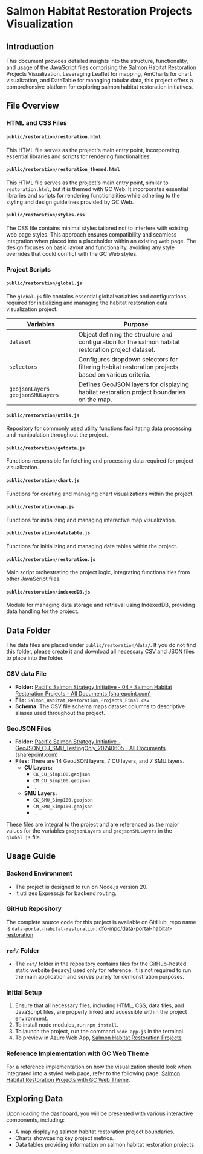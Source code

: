# Salmon Habitat Restoration Projects Visualization

## Introduction

This document provides detailed insights into the structure, functionality, and usage of the JavaScript files comprising the Salmon Habitat Restoration Projects Visualization. Leveraging Leaflet for mapping, AmCharts for chart visualization, and DataTable for managing tabular data, this project offers a comprehensive platform for exploring salmon habitat restoration initiatives.

## File Overview

### HTML and CSS Files

#### `public/restoration/restoration.html`
This HTML file serves as the project's main entry point, incorporating essential libraries and scripts for rendering functionalities.

#### `public/restoration/restoration_themed.html`
This HTML file serves as the project's main entry point, similar to `restoration.html`, but it is themed with GC Web. It incorporates essential libraries and scripts for rendering functionalities while adhering to the styling and design guidelines provided by GC Web.

#### `public/restoration/styles.css`
The CSS file contains minimal styles tailored not to interfere with existing web page styles. This approach ensures compatibility and seamless integration when placed into a placeholder within an existing web page. The design focuses on basic layout and functionality, avoiding any style overrides that could conflict with the GC Web styles.

### Project Scripts

#### `public/restoration/global.js`
The `global.js` file contains essential global variables and configurations required for initializing and managing the habitat restoration data visualization project.

| Variables | Purpose |
|-----------|---------|
| `dataset` | Object defining the structure and configuration for the salmon habitat restoration project dataset. |
| `selectors` | Configures dropdown selectors for filtering habitat restoration projects based on various criteria. |
| `geojsonLayers` `geojsonSMULayers` | Defines GeoJSON layers for displaying habitat restoration project boundaries on the map. |

#### `public/restoration/utils.js`
Repository for commonly used utility functions facilitating data processing and manipulation throughout the project.

#### `public/restoration/getdata.js`
Functions responsible for fetching and processing data required for project visualization.

#### `public/restoration/chart.js`
Functions for creating and managing chart visualizations within the project.

#### `public/restoration/map.js`
Functions for initializing and managing interactive map visualization.

#### `public/restoration/datatable.js`
Functions for initializing and managing data tables within the project.

#### `public/restoration/restoration.js`
Main script orchestrating the project logic, integrating functionalities from other JavaScript files.

#### `public/restoration/indexedDB.js`
Module for managing data storage and retrieval using IndexedDB, providing data handling for the project.


## Data Folder

The data files are placed under `public/restoration/data/`. If you do not find this folder, please create it and download all necessary CSV and JSON files to place into the folder.

### CSV data File

- **Folder:** [Pacific Salmon Strategy Initiative - 04 - Salmon Habitat Restoration Projects - All Documents (sharepoint.com)](https://086gc.sharepoint.com/sites/PacificSalmonTeam/Shared%20Documents/Forms/AllItems.aspx?csf=1&web=1&e=oRzAUm&cid=40afed46%2D5a8f%2D4b8c%2D8a40%2Dfd01aa1325bf&FolderCTID=0x012000B2A9CCF8A4A1B640A09C28AE5E1B0F18&id=%2Fsites%2FPacificSalmonTeam%2FShared%20Documents%2FGeneral%2F02%20%2D%20PSSI%20Secretariat%20Teams%2F04%20%2D%20Strategic%20Salmon%20Data%20Policy%20and%20Analytics%2F09%20%2D%20Pacific%20Salmon%20Data%20Portal%2FMVP%2FDatasets%2F02%20%2D%20June%20Data%20Inventory%20Handoff%2F04%20%2D%20Salmon%20Habitat%20Restoration%20Projects&viewid=5f81282c%2D489d%2D4d08%2D9bb0%2Dc497b2c999e3)
- **File:** `Salmon_Habitat_Restoration_Projects_Final.csv`
- **Schema:** The CSV file schema maps dataset columns to descriptive aliases used throughout the project.

### GeoJSON Files

- **Folder:** [Pacific Salmon Strategy Initiative - GeoJSON_CU_SMU_TestingOnly_20240605 - All Documents (sharepoint.com)](https://086gc.sharepoint.com/sites/PacificSalmonTeam/Shared%20Documents/Forms/AllItems.aspx?csf=1&web=1&e=oRzAUm&cid=40afed46%2D5a8f%2D4b8c%2D8a40%2Dfd01aa1325bf&FolderCTID=0x012000B2A9CCF8A4A1B640A09C28AE5E1B0F18&id=%2Fsites%2FPacificSalmonTeam%2FShared%20Documents%2FGeneral%2F02%20%2D%20PSSI%20Secretariat%20Teams%2F04%20%2D%20Strategic%20Salmon%20Data%20Policy%20and%20Analytics%2F09%20%2D%20Pacific%20Salmon%20Data%20Portal%2FMVP%2FDatasets%2F02%20%2D%20June%20Data%20Inventory%20Handoff%2F04%20%2D%20Salmon%20Habitat%20Restoration%20Projects%2FGeoJSON%5FCU%5FSMU%5FTestingOnly%5F20240605&viewid=5f81282c%2D489d%2D4d08%2D9bb0%2Dc497b2c999e3)
- **Files:** There are 14 GeoJSON layers, 7 CU layers, and 7 SMU layers.
  - **CU Layers:**
    - `CK_CU_Simp100.geojson`
    - `CM_CU_Simp100.geojson`
    - ...
  - **SMU Layers:**
    - `CK_SMU_Simp100.geojson`
    - `CM_SMU_Simp100.geojson`
    - ...

These files are integral to the project and are referenced as the major values for the variables `geojsonLayers` and `geojsonSMULayers` in the `global.js` file.

## Usage Guide

### Backend Environment

- The project is designed to run on Node.js version 20.
- It utilizes Express.js for backend routing.

### GitHub Repository

The complete source code for this project is available on GitHub, repo name is `data-portal-habitat-restoration`: [dfo-mpo/data-portal-habitat-restoration](https://github.com/dfo-mpo/data-portal-habitat-restoration)

### `ref/` Folder

- The `ref/` folder in the repository contains files for the GitHub-hosted static website (legacy) used only for reference. It is not required to run the main application and serves purely for demonstration purposes.

### Initial Setup

1. Ensure that all necessary files, including HTML, CSS, data files, and JavaScript files, are properly linked and accessible within the project environment.
2. To install node modules, run `npm install`.
3. To launch the project, run the command `node app.js` in the terminal.
4. To preview in Azure Web App, [Salmon Habitat Restoration Projects](https://habitatrestoration.azurewebsites.net/restoration/) 

### Reference Implementation with GC Web Theme

For a reference implementation on how the visualization should look when integrated into a styled web page, refer to the following page: [Salmon Habitat Restoration Projects with GC Web Theme](https://habitatrestoration.azurewebsites.net/restoration/gc).

## Exploring Data

Upon loading the dashboard, you will be presented with various interactive components, including:

- A map displaying salmon habitat restoration project boundaries.
- Charts showcasing key project metrics.
- Data tables providing information on salmon habitat restoration projects.
